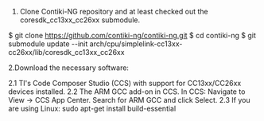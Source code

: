 1. Clone Contiki-NG repository and at least checked out the coresdk_cc13xx_cc26xx submodule.

$ git clone https://github.com/contiki-ng/contiki-ng.git
$ cd contiki-ng
$ git submodule update --init arch/cpu/simplelink-cc13xx-cc26xx/lib/coresdk_cc13xx_cc26xx

2.Download the necessary software:

   2.1 TI's Code Composer Studio (CCS) with support for CC13xx/CC26xx devices installed.
   2.2 The ARM GCC add-on in CCS. In CCS:
        Navigate to View → CCS App Center.
        Search for ARM GCC and click Select.
   2.3 If you are using Linux:
        sudo apt-get install build-essential
